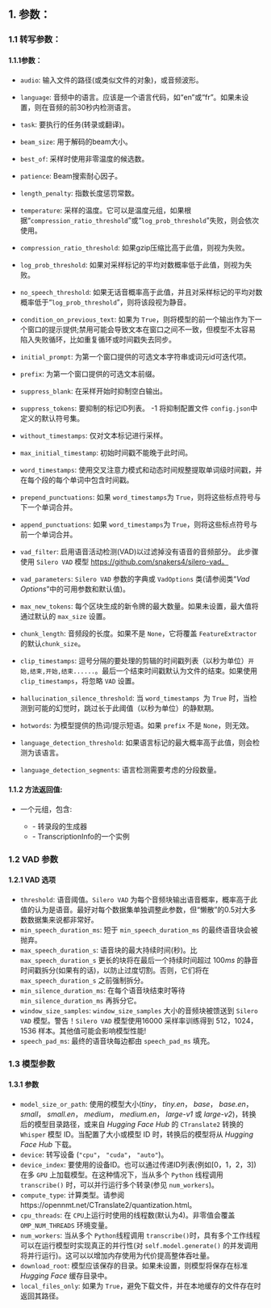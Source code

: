 ## 1. 参数：

### 1.1 转写参数：

#### 1.1.1参数：

- `audio`: 输入文件的路径(或类似文件的对象)，或音频波形。

- `language`: 音频中的语言。应该是一个语言代码，如“en”或“fr”。如果未设置，则在音频的前30秒内检测语言。

- `task`: 要执行的任务(转录或翻译)。

- `beam_size`: 用于解码的beam大小。

- `best_of`: 采样时使用非零温度的候选数。

- `patience`: Beam搜索耐心因子。

- `length_penalty`: 指数长度惩罚常数。

- `temperature`: 采样的温度。它可以是温度元组，如果根据“`compression_ratio_threshold`”或“`log_prob_threshold`”失败，则会依次使用。

- `compression_ratio_threshold`: 如果gzip压缩比高于此值，则视为失败。

- `log_prob_threshold`: 如果对采样标记的平均对数概率低于此值，则视为失败。

- `no_speech_threshold`: 如果无话音概率高于此值，并且对采样标记的平均对数概率低于“`log_prob_threshold`”，则将该段视为静音。

- `condition_on_previous_text`: 如果为 `True`，则将模型的前一个输出作为下一个窗口的提示提供;禁用可能会导致文本在窗口之间不一致，但模型不太容易陷入失败循环，比如重复循环或时间戳失去同步。

- `initial_prompt`: 为第一个窗口提供的可选文本字符串或词元id可迭代项。

- `prefix`: 为第一个窗口提供的可选文本前缀。

- `suppress_blank`: 在采样开始时抑制空白输出。

- `suppress_tokens`: 要抑制的标记ID列表。 -1 将抑制配置文件 `config.json`中定义的默认符号集。

- `without_timestamps`: 仅对文本标记进行采样。

- `max_initial_timestamp`: 初始时间戳不能晚于此时间。

- `word_timestamps`: 使用交叉注意力模式和动态时间规整提取单词级时间戳，并在每个段的每个单词中包含时间戳。

- `prepend_punctuations`: 如果 `word_timestamps`为 `True`，则将这些标点符号与下一个单词合并。

- `append_punctuations`: 如果 `word_timestamps`为 `True`，则将这些标点符号与前一个单词合并。

- `vad_filter`: 启用语音活动检测(VAD)以过滤掉没有语音的音频部分。 此步骤使用 `Silero VAD` 模型 https://github.com/snakers4/silero-vad。

- `vad_parameters`: `Silero VAD` 参数的字典或 `VadOptions` 类(请参阅类“*Vad Options*”中的可用参数和默认值)。

- `max_new_tokens`: 每个区块生成的新令牌的最大数量。如果未设置，最大值将通过默认的 `max_size` 设置。

- `chunk_length`: 音频段的长度。如果不是 `None`，它将覆盖 `FeatureExtractor `的默认`chunk_size`。 

- `clip_timestamps`: 逗号分隔的要处理的剪辑的时间戳列表（以秒为单位）`开始,结束,开始,结束......`。最后一个结束时间戳默认为文件的结束。如果使用 `clip_timestamps`，将忽略 `VAD` 设置。

- `hallucination_silence_threshold`: 当 `word_timestamps `为 `True` 时，当检测到可能的幻觉时，跳过长于此阈值（以秒为单位）的静默期。

- `hotwords`: 为模型提供的热词/提示短语。如果 `prefix` 不是 `None`，则无效。  

- `language_detection_threshold`: 如果语言标记的最大概率高于此值，则会检测为该语言。

- `language_detection_segments`: 语言检测需要考虑的分段数量。

    

#### 1.1.2 方法返回值:

- 一个元组，包含:

    - \- 转录段的生成器
    - \- TranscriptionInfo的一个实例

### 1.2 VAD 参数

#### 1.2.1 VAD 选项

- `threshold`: 语音阈值。`Silero VAD` 为每个音频块输出语音概率，概率高于此值的认为是语音。最好对每个数据集单独调整此参数，但“懒散”的0.5对大多数数据集来说都非常好。
- `min_speech_duration_ms`: 短于 `min_speech_duration_ms` 的最终语音块会被抛弃。
- `max_speech_duration_s`: 语音块的最大持续时间(秒)。比 `max_speech_duration_s` 更长的块将在最后一个持续时间超过 $100ms$ 的静音时间戳拆分(如果有的话)，以防止过度切割。否则，它们将在 `max_speech_duration_s` 之前强制拆分。
- `min_silence_duration_ms`: 在每个语音块结束时等待 `min_silence_duration_ms` 再拆分它。
- `window_size_samples`: `window_size_samples` 大小的音频块被馈送到 `Silero VAD` 模型。警告！`Silero VAD` 模型使用$16000$ 采样率训练得到 $512$，$1024$，$1536$ 样本。其他值可能会影响模型性能!
- `speech_pad_ms`: 最终的语音块每边都由 `speech_pad_ms` 填充。

### 1.3 模型参数

#### 1.3.1 参数

- `model_size_or_path`: 使用的模型大小(*tiny*， *tiny.en*， *base*， *base.en*， *small*， *small.en*， *medium*， *medium.en*， *large-v1* 或 *large-v2*)，转换后的模型目录路径，或来自 *Hugging Face Hub* 的 `CTranslate2` 转换的 `Whisper` 模型 ID。当配置了大小或模型 ID 时，转换后的模型将从 *Hugging Face Hub* 下载。
- `device`: 转写设备 (`"cpu"`， `"cuda"`， `"auto"`)。
- `device_index`: 要使用的设备ID。也可以通过传递ID列表(例如[0，1，2，3])在多 `GPU` 上加载模型。在这种情况下，当从多个 `Python` 线程调用 `transcribe()` 时，可以并行运行多个转录(参见 `num_workers`)。
- `compute_type`: 计算类型。请参阅https://opennmt.net/CTranslate2/quantization.html。
- `cpu_threads`: 在 `CPU`上运行时使用的线程数(默认为4)。非零值会覆盖 `OMP_NUM_THREADS` 环境变量。
- `num_workers`: 当从多个 `Python`线程调用 `transcribe()`时，具有多个工作线程可以在运行模型时实现真正的并行性(对 `self.model.generate()` 的并发调用将并行运行)。这可以以增加内存使用为代价提高整体吞吐量。
- `download_root`: 模型应该保存的目录。如果未设置，则模型将保存在标准 *Hugging Face* 缓存目录中。
- `local_files_only`: 如果为 `True`，避免下载文件，并在本地缓存的文件存在时返回其路径。

